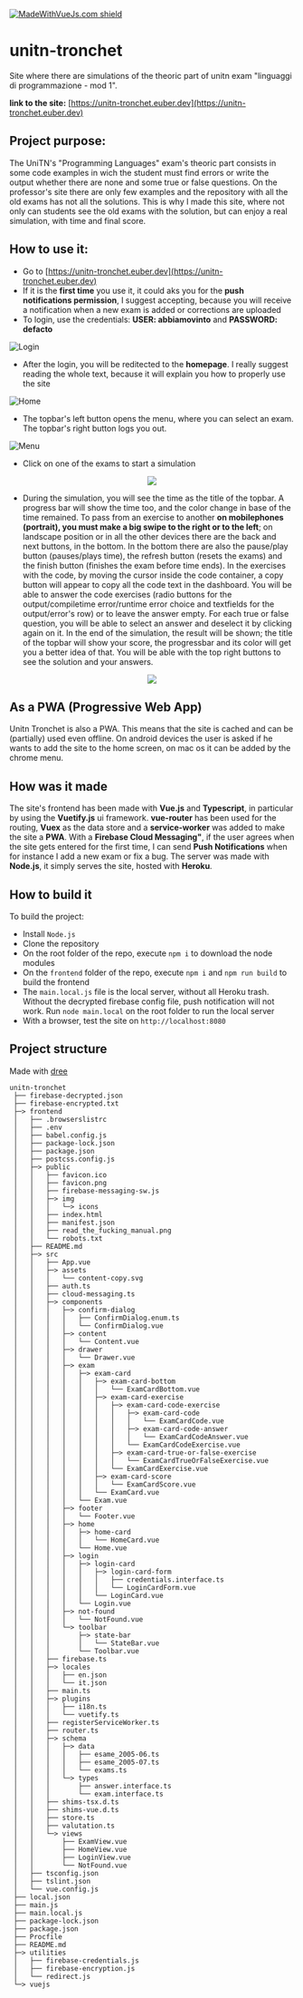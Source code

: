 [![MadeWithVueJs.com shield](https://madewithvuejs.com/storage/repo-shields/1685-shield.svg)](https://madewithvuejs.com/p/unitn-tronchet/shield-link)


# unitn-tronchet

Site where there are simulations of the theoric part of unitn exam "linguaggi di programmazione - mod 1".

__link to the site:__ [https://unitn-tronchet.euber.dev](https://unitn-tronchet.euber.dev)

## Project purpose:

The UniTN's "Programming Languages" exam's theoric part consists in some code examples in wich the student must find errors or write the output whether there are none and some true or false questions. On the professor's site there are only few examples and the repository with all the old exams has not all the solutions. This is why I made this site, where not only can students see the old exams with the solution, but can enjoy a real simulation, with time and final score.

## How to use it:

* Go to [https://unitn-tronchet.euber.dev](https://unitn-tronchet.euber.dev)
* If it is the **first time** you use it, it could aks you for the **push notifications permission**, I suggest accepting, because you will receive a notification when a new exam is added or corrections are uploaded
* To login, use the credentials: **USER: abbiamovinto** and **PASSWORD: defacto**

![Login](https://github.com/euberdeveloper/unitn-tronchet/blob/master/doc/log-in.png)
* After the login, you will be reditected to the **homepage**. I really suggest reading the whole text, because it will explain you how to properly use the site

![Home](https://github.com/euberdeveloper/unitn-tronchet/blob/master/doc/home.png)
* The topbar's left button opens the menu, where you can select an exam. The topbar's right button logs you out.

![Menu](https://github.com/euberdeveloper/unitn-tronchet/blob/master/doc/menu.png)
* Click on one of the exams to start a simulation

<p align="center">
  <img src="https://github.com/euberdeveloper/unitn-tronchet/blob/master/doc/usage-mobile-portrait.gif">
</p>

* During the simulation, you will see the time as the title of the topbar. A progress bar will show the time too, and the color change in base of the time remained. To pass from an exercise to another **on mobilephones (portrait), you must make a big swipe to the right or to the left**; on landscape position or in all the other devices there are the back and next buttons, in the bottom. In the bottom there are also the pause/play button (pauses/plays time), the refresh button (resets the exams) and the finish button (finishes the exam before time ends). In the exercises with the code, by moving the cursor inside the code container, a copy button will appear to copy all the code text in the dashboard. You will be able to answer the code exercises (radio buttons for the output/compiletime error/runtime error choice and textfields for the output/error's row) or to leave the answer empty. For each true or false question, you will be able to select an answer and deselect it by clicking again on it. In the end of the simulation, the result will be shown; the title of the topbar will show your score, the progressbar and its color will get you a better idea of that. You will be able with the top right buttons to see the solution and your answers.

<p align="center">
  <img src="https://github.com/euberdeveloper/unitn-tronchet/blob/master/doc/usage.gif">
</p>

## As a PWA (Progressive Web App)

Unitn Tronchet is also a PWA. This means that the site is cached and can be (partially) used even offline. On android devices the user is asked if he wants to add the site to the home screen, on mac os it can be added by the chrome menu.

## How was it made

The site's frontend has been made with **Vue.js** and **Typescript**, in particular by using the **Vuetify.js** ui framework. **vue-router** has been used for the routing, **Vuex** as the data store and a **service-worker** was added to make the site a **PWA**. With a **Firebase Cloud Messaging"**, if the user agrees when the site gets entered for the first time, I can send **Push Notifications** when for instance I add a new exam or fix a bug. The server was made with **Node.js**, it simply serves the site, hosted with **Heroku**.

## How to build it

To build the project:

* Install `Node.js`
* Clone the repository
* On the root folder of the repo, execute `npm i` to download the node modules
* On the `frontend` folder of the repo, execute `npm i` and `npm run build` to build the frontend
* The `main.local.js` file is the local server, without all Heroku trash. Without the decrypted firebase config file, push notification will not work. Run `node main.local` on the root folder to run the local server
* With a browser, test the site on `http://localhost:8080`

## Project structure

Made with [dree](https://github.com/euberdeveloper/dree)

```
unitn-tronchet
 ├── firebase-decrypted.json
 ├── firebase-encrypted.txt
 ├─> frontend
 │   ├── .browserslistrc
 │   ├── .env
 │   ├── babel.config.js
 │   ├── package-lock.json
 │   ├── package.json
 │   ├── postcss.config.js
 │   ├─> public
 │   │   ├── favicon.ico
 │   │   ├── favicon.png
 │   │   ├── firebase-messaging-sw.js
 │   │   ├─> img
 │   │   │   └─> icons
 │   │   ├── index.html
 │   │   ├── manifest.json
 │   │   ├── read_the_fucking_manual.png
 │   │   └── robots.txt
 │   ├── README.md
 │   ├─> src
 │   │   ├── App.vue
 │   │   ├─> assets
 │   │   │   └── content-copy.svg
 │   │   ├── auth.ts
 │   │   ├── cloud-messaging.ts
 │   │   ├─> components
 │   │   │   ├─> confirm-dialog
 │   │   │   │   ├── ConfirmDialog.enum.ts
 │   │   │   │   └── ConfirmDialog.vue
 │   │   │   ├─> content
 │   │   │   │   └── Content.vue
 │   │   │   ├─> drawer
 │   │   │   │   └── Drawer.vue
 │   │   │   ├─> exam
 │   │   │   │   ├─> exam-card
 │   │   │   │   │   ├─> exam-card-bottom
 │   │   │   │   │   │   └── ExamCardBottom.vue
 │   │   │   │   │   ├─> exam-card-exercise
 │   │   │   │   │   │   ├─> exam-card-code-exercise
 │   │   │   │   │   │   │   ├─> exam-card-code
 │   │   │   │   │   │   │   │   └── ExamCardCode.vue
 │   │   │   │   │   │   │   ├─> exam-card-code-answer
 │   │   │   │   │   │   │   │   └── ExamCardCodeAnswer.vue
 │   │   │   │   │   │   │   └── ExamCardCodeExercise.vue
 │   │   │   │   │   │   ├─> exam-card-true-or-false-exercise
 │   │   │   │   │   │   │   └── ExamCardTrueOrFalseExercise.vue
 │   │   │   │   │   │   └── ExamCardExercise.vue
 │   │   │   │   │   ├─> exam-card-score
 │   │   │   │   │   │   └── ExamCardScore.vue
 │   │   │   │   │   └── ExamCard.vue
 │   │   │   │   └── Exam.vue
 │   │   │   ├─> footer
 │   │   │   │   └── Footer.vue
 │   │   │   ├─> home
 │   │   │   │   ├─> home-card
 │   │   │   │   │   └── HomeCard.vue
 │   │   │   │   └── Home.vue
 │   │   │   ├─> login
 │   │   │   │   ├─> login-card
 │   │   │   │   │   ├─> login-card-form
 │   │   │   │   │   │   ├── credentials.interface.ts
 │   │   │   │   │   │   └── LoginCardForm.vue
 │   │   │   │   │   └── LoginCard.vue
 │   │   │   │   └── Login.vue
 │   │   │   ├─> not-found
 │   │   │   │   └── NotFound.vue
 │   │   │   └─> toolbar
 │   │   │       ├─> state-bar
 │   │   │       │   └── StateBar.vue
 │   │   │       └── Toolbar.vue
 │   │   ├── firebase.ts
 │   │   ├─> locales
 │   │   │   ├── en.json
 │   │   │   └── it.json
 │   │   ├── main.ts
 │   │   ├─> plugins
 │   │   │   ├── i18n.ts
 │   │   │   └── vuetify.ts
 │   │   ├── registerServiceWorker.ts
 │   │   ├── router.ts
 │   │   ├─> schema
 │   │   │   ├─> data
 │   │   │   │   ├── esame_2005-06.ts
 │   │   │   │   ├── esame_2005-07.ts
 │   │   │   │   └── exams.ts
 │   │   │   └─> types
 │   │   │       ├── answer.interface.ts
 │   │   │       └── exam.interface.ts
 │   │   ├── shims-tsx.d.ts
 │   │   ├── shims-vue.d.ts
 │   │   ├── store.ts
 │   │   ├── valutation.ts
 │   │   └─> views
 │   │       ├── ExamView.vue
 │   │       ├── HomeView.vue
 │   │       ├── LoginView.vue
 │   │       └── NotFound.vue
 │   ├── tsconfig.json
 │   ├── tslint.json
 │   └── vue.config.js
 ├── local.json
 ├── main.js
 ├── main.local.js
 ├── package-lock.json
 ├── package.json
 ├── Procfile
 ├── README.md
 ├─> utilities
 │   ├── firebase-credentials.js
 │   ├── firebase-encryption.js
 │   └── redirect.js
 └─> vuejs
```
